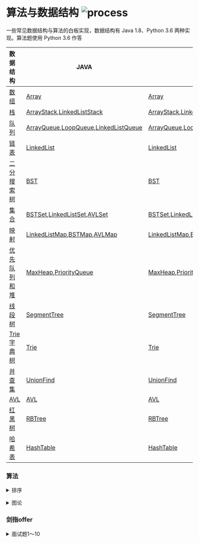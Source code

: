 # 算法与数据结构 ![process](https://img.shields.io/badge/process-building-yellow)

一些常见数据结构与算法的白板实现，数据结构有 Java 1.8、Python 3.6 两种实现。算法题使用 Python 3.6 作答

| 数据结构                                                     | JAVA                                                         | Python                                                       |
| :----------------------------------------------------------- | ------------------------------------------------------------ | ------------------------------------------------------------ |
| [数组](https://github.com/LibertyDream/algorithm_data_structure/tree/master/datastruct/array) | [Array](./datastruct/array/Array.java)                       | [Array](./datastruct/array/Array.py)                         |
| [栈](https://github.com/LibertyDream/algorithm_data_structure/tree/master/datastruct/stack) | [ArrayStack](./datastruct/stack/ArrayStack.java),[LinkedListStack](./datastruct/stack/LinkedListStack.java) | [ArrayStack](./datastruct/stack/ArrayStack.py),[LinkedListStack](./datastruct/stack/LinkedListStack.py) |
| [队列](https://github.com/LibertyDream/algorithm_data_structure/tree/master/datastruct/queue) | [ArrayQueue](./datastruct/queue/ArrayQueue.java),[LoopQueue](./datastruct/queue/LoopQueue.java),[LinkedListQueue](./datastruct/queue/LinkedListQueue.java) | [ArrayQueue](./datastruct/queue/ArrayQueue.py),[LoopQueue](./datastruct/queue/LoopQueue.py),[LinkedListQueue](./datastruct/queue/LinkedListQueue.py) |
| [链表](https://github.com/LibertyDream/algorithm_data_structure/tree/master/datastruct/linkedlist) | [LinkedList](./datastruct/linkedlist/LinkedList.java)        | [LinkedList](./datastruct/linkedlist/LinkedList.py)          |
| [二分搜索树](https://github.com/LibertyDream/algorithm_data_structure/tree/master/datastruct/BST) | [BST](./datastruct/BST/BST.java)                             | [BST](./datastruct/BST/BST.py)                               |
| [集合](https://github.com/LibertyDream/algorithm_data_structure/tree/master/datastruct/set) | [BSTSet](./datastruct/set/BSTSet.java),[LinkedListSet](./datastruct/set/LinkedListSet.java),[AVLSet](./datastruct/set/AVLSet.java) | [BSTSet](./datastruct/set/BSTSet.py),[LinkedListSet](./datastruct/set/LinkedListSet.py),[AVLSet](./datastruct/set/AVLSet.py) |
| [映射](https://github.com/LibertyDream/algorithm_data_structure/tree/master/datastruct/map) | [LinkedListMap](./datastruct/map/LinkedListMap.java),[BSTMap](./datastruct/map/BSTMap.java),[AVLMap](./datastruct/map/AVLMap.java) | [LinkedListMap](./datastruct/map/LinkedListMap.py),[BSTMap](./datastruct/map/BSTMap.py),[AVLMap](./datastruct/map/AVLMap.py) |
| [优先队列和堆](https://github.com/LibertyDream/algorithm_data_structure/tree/master/datastruct/heap) | [MaxHeap](./datastruct/heap/MaxHeap.java),[PriorityQueue](./datastruct/heap/PriorityQueue.java) | [MaxHeap](./datastruct/heap/MaxHeap.py),[PriorityQueue](./datastruct/heap/PriorityQueue.py),[IndexMaxHeap](./datastruct/heap/index_max_heap.py) |
| [线段树](https://github.com/LibertyDream/algorithm_data_structure/tree/master/datastruct/segment_tree) | [SegmentTree](./datastruct/segment_tree/SegmentTree.java)    | [SegmentTree](./datastruct/segment_tree/SegmentTree.py)      |
| [Trie 字典树](https://github.com/LibertyDream/algorithm_data_structure/tree/master/datastruct/trie) | [Trie](./datastruct/trie/Trie.java)                          | [Trie](./datastruct/trie/Trie.py)                            |
| [并查集](https://github.com/LibertyDream/algorithm_data_structure/tree/master/datastruct/union_find) | [UnionFind](./datastruct/trie/UnionFind.java)                | [UnionFind](./datastruct/trie/UnionFind.py)                  |
| [AVL](https://github.com/LibertyDream/algorithm_data_structure/tree/master/datastruct/avl) | [AVL](./datastruct/avl/AVL.java)                             | [AVL](./datastruct/avl/AVL.py)                               |
| [红黑树](https://github.com/LibertyDream/algorithm_data_structure/tree/master/datastruct/red_black_tree) | [RBTree](./datastruct/red_black_tree/RBTree.java)            | [RBTree](./datastruct/red_black_tree/RBTree.py)              |
| [哈希表](https://github.com/LibertyDream/algorithm_data_structure/tree/master/datastruct/hash_table) | [HashTable](./datastruct/hash_table/HashTable.java)          | [HashTable](./datastruct/hash_table/HashTable.py)            |

### 算法

<details>
    <summary>排序</summary>

* [选择排序](./algorithm/sort/selection_sort.py)
* [插入排序](./algorithm/sort/insertion_sort.py)
* [冒泡排序](./algorithm/sort/bubble_sort.py)
* [归并排序](./algorithm/sort/merge_sort.py)
* [快速排序](./algorithm/sort/quick_sort.py)
* [三路快速排序](./algorithm/sort/quick_sort_three_ways.py)
* [堆排序](./algorithm/sort/heap_sort.py)

| 名称     | 时间复杂度 | 空间复杂度 | 原地排序 | 稳定排序 |
| -------- | ---------- | ---------- | -------- | -------- |
| 选择排序 | O(n^2)     | O(1)       | √        | √        |
| 插入排序 | O(n^2)     | O(1)       | √        | √        |
| 冒泡排序 | O(n^2)     | O(1)       | √        | √        |
| 归并排序 | O(nlogn)   | O(n)       | ×        | √        |
| 快速排序 | O(nlogn)   | O(logn)    | √        | ×        |
| 堆排序   | O(nlogn)   | O(1)       | √        | ×        |

​    </details>

<details>
    <summary>图论</summary>

- [稀疏图](./algorithm/graph_theory/sparse_graph.py)
- [稠密图](./algorithm/graph_theory/dense_graph.py)
- [深度优先遍历与连通分量](./algorithm/graph_theory/depth_first.py)
- [深度优先遍历与路径](./algorithm/graph_theory/path.py)
- [广度优先遍历与最短路径](./algorithm/graph_theory/path.py)

</details>

### 剑指offer

<details>
    <summary>面试题1～10</summary>

- [面试题2：实现Singleton模式](./solution/offer/no_2 _singleton.py)

</details>